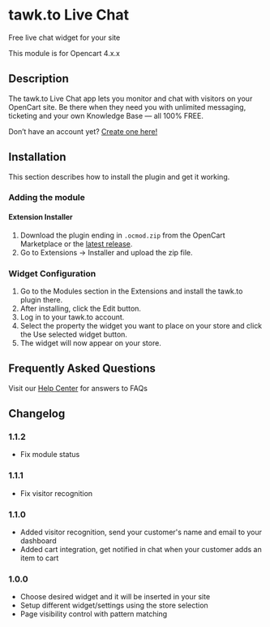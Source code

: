 # tawk.to Live Chat

Free live chat widget for your site

This module is for Opencart 4.x.x

## Description

The tawk.to Live Chat app lets you monitor and chat with visitors on your OpenCart site. Be there when they need you with unlimited messaging, ticketing and your own Knowledge Base — all 100% FREE.

Don’t have an account yet? [Create one here!](https://tawk.to/?utm_source=opencart&utm_medium=link&utm_campaign=signup)

## Installation
This section describes how to install the plugin and get it working.

### Adding the module

#### Extension Installer
1. Download the plugin ending in `.ocmod.zip` from the OpenCart Marketplace or the [latest release](https://github.com/tawk/tawk-opencart4/releases).
2. Go to Extensions -> Installer and upload the zip file.

### Widget Configuration
1. Go to the Modules section in the Extensions and install the tawk.to plugin there.
2. After installing, click the Edit button.
3. Log in to your tawk.to account.
4. Select the property the widget you want to place on your store and click the Use selected widget button.
5. The widget will now appear on your store.

## Frequently Asked Questions
Visit our [Help Center](https://help.tawk.to/) for answers to FAQs

## Changelog

### 1.1.2
* Fix module status

### 1.1.1
* Fix visitor recognition

### 1.1.0
* Added visitor recognition, send your customer's name and email to your dashboard
* Added cart integration, get notified in chat when your customer adds an item to cart

### 1.0.0
* Choose desired widget and it will be inserted in your site
* Setup different widget/settings using the store selection
* Page visibility control with pattern matching
